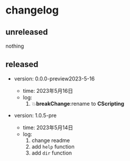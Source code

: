 # changelog
## unreleased
nothing

## released
- version: 0.0.0-preview2023-5-16
  - time: 2023年5月16日
  - log:
    1. 💥**breakChange**:rename to **CScripting**

- version: 1.0.5-pre
  - time: 2023年5月14日
  - log:
    1. change readme
    2. add `help` function
    3. add `dir` function